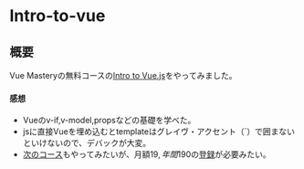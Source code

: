 # Intro-to-vue
## 概要
Vue Masteryの無料コースの[Intro to Vue.js](https://www.vuemastery.com/courses/intro-to-vue-js/vue-instance)をやってみました。
#### 感想
- Vueのv-if,v-model,propsなどの基礎を学べた。
- jsに直接Vueを埋め込むとtemplateはグレイヴ・アクセント（`）で囲まないといけないので、デバックが大変。
- [次のコース](https://www.vuemastery.com/courses/real-world-vue-js/optimizing-your-editor)もやってみたいが、月額$19,年間$190の[登録](https://www.vuemastery.com/pricing)が必要みたい。

